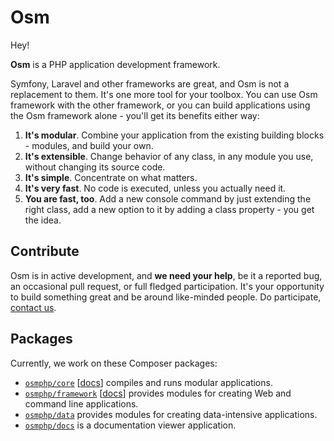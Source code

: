 # Osm

Hey!

**Osm** is a PHP application development framework.

Symfony, Laravel and other frameworks are great, and Osm is not a replacement to them. It's one more tool for your toolbox. You can use Osm framework with the other framework, or you can build applications using the Osm framework alone - you'll get its benefits either way:

1. **It's modular**. Combine your application from the existing building blocks - modules, and build your own.
2. **It's extensible**. Change behavior of any class, in any module you use, without changing its source code.
3. **It's simple**. Concentrate on what matters.
4. **It's very fast**. No code is executed, unless you actually need it.
5. **You are fast, too**. Add a new console command by just extending the right class, add a new option to it by adding a class property - you get the idea.

## Contribute

Osm is in active development, and **we need your help**, be it a reported bug, an occasional pull request, or full fledged participation. It's your opportunity to build something great and be around like-minded people. Do participate, [contact us](https://github.com/osmianski). 

## Packages

Currently, we work on these Composer packages:

* [`osmphp/core`](https://github.com/osmphp/core) [[docs](https://osmphp.com/docs/core/v0.5.html)] compiles and runs modular applications.
* [`osmphp/framework`](https://github.com/osmphp/framework) [[docs](https://osmphp.com/docs/framework/v0.2.html)] provides modules for creating Web and command line applications.
* [`osmphp/data`](https://github.com/osmphp/data) provides modules for creating data-intensive applications.
* [`osmphp/docs`](https://github.com/osmphp/docs) is a documentation viewer application. 
